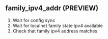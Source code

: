 
## family_ipv4_addr (PREVIEW)

1. Wait for config sync
1. Wait for localnet family state ipv4 available
1. Check that family ipv4 address matches
